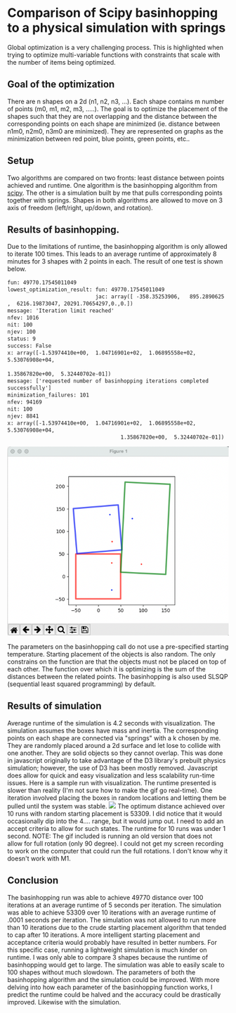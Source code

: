 # Comparison of Scipy basinhopping to a physical simulation with springs
Global optimization is a very challenging process. This is highlighted when trying to optimize multi-variable functions with constraints that scale with the number of items being optimized.

## Goal of the optimization
There are n shapes on a 2d  (n1, n2, n3, ...). Each shape contains m number of points (m0, m1, m2, m3, .....). The goal is to optimize the placement of the shapes such that they are not overlapping and the distance between the corresponding points on each shape are minimized (ie. distance between n1m0, n2m0, n3m0 are minimized). They are represented on graphs as the minimization between red point, blue points, green points, etc..

## Setup
Two algorithms are compared on two fronts: least distance between points achieved and runtime. One algorithm is the basinhopping algorithm from [scipy](https://docs.scipy.org/doc/scipy/reference/generated/scipy.optimize.basinhopping.html). The other is a simulation built by me that pulls corresponding points together with springs. Shapes in both algorithms are allowed to move on 3 axis of freedom (left/right, up/down, and rotation).

## Results of basinhopping.
Due to the limitations of runtime, the basinhopping algorithm is only allowed to iterate 100 times. This leads to an average runtime of approximately 8 minutes for 3 shapes with 2 points in each. The result of one test is shown below.

```
fun: 49770.17545011049
lowest_optimization_result: fun: 49770.17545011049
                            jac: array([ -358.35253906,   895.2890625 ,  6216.19873047, 20291.70654297,0.,0.])
message: 'Iteration limit reached'
nfev: 1016
nit: 100
njev: 100
status: 9
success: False
x: array([-1.53974410e+00,  1.04716901e+02,  1.06895558e+02,  5.53076908e+04,
                                                              1.35867820e+00,  5.32440702e-01])
message: ['requested number of basinhopping iterations completed successfully']
minimization_failures: 101
nfev: 94169
nit: 100
njev: 8841
x: array([-1.53974410e+00,  1.04716901e+02,  1.06895558e+02,  5.53076908e+04,
                                    1.35867820e+00,  5.32440702e-01])
```
![](/visual_src/basinhopping.png)

The parameters on the basinhopping call do not use a pre-specified starting temperature. Starting placement of the objects is also random. The only constrains on the function are that the objects must not be placed on top of each other. The function over which it is optimizing is the sum of the distances between the related points. The basinhopping is also used SLSQP (sequential least squared programming) by default.


## Results of simulation
Average runtime of the simulation is 4.2 seconds with visualization. The simulation assumes the boxes have mass and inertia. The corresponding points on each shape are connected via "springs" with a k chosen by me. They are randomly placed around a 2d surface and let lose to collide with one another. They are solid objects so they cannot overlap. This was done in javascript originally to take advantage of the D3 library's prebuilt physics simulation; however, the use of D3 has been mostly removed. Javascript does allow for quick and easy visualization and less scalability run-time issues.
Here is a sample run with visualization. The runtime presented is slower than reality (I'm not sure how to make the gif go real-time).
One iteration involved placing the boxes in random locations and letting them be pulled until the system was stable.
![](https://i.imgur.com/pueItCy.gif)
The optimum distance achieved over 10 runs with random starting placement is 53309. I did notice that it would occasionally dip into the 4.... range, but it would jump out. I need to add an accept criteria to allow for such states. The runtime for 10 runs was under 1 second.
NOTE: The gif included is running an old version that does not allow for full rotation (only 90 degree). I could not get my screen recording to work on the computer that could run the full rotations. I don't know why it doesn't work with M1.

## Conclusion
The basinhopping run was able to achieve 49770 distance over 100 iterations at an average runtime of 5 seconds per iteration. The simulation was able to achieve 53309 over 10 iterations with an average runtime of .0001 seconds per iteration. The simulation was not allowed to run more than 10 iterations due to the crude starting placement algorithm that tended to cap after 10 iterations. A more intelligent starting placement and acceptance criteria would probably have resulted in better numbers. For this specific case, running a lightweight simulation is much kinder on runtime. I was only able to compare 3 shapes because the runtime of basinhopping would get to large. The simulation was able to easily scale to 100 shapes without much slowdown. The parameters of both the basinhopping algorithm and the simulation could be improved. With more delving into how each parameter of the basinhopping function works, I predict the runtime could be halved and the accuracy could be drastically improved. Likewise with the simulation.
